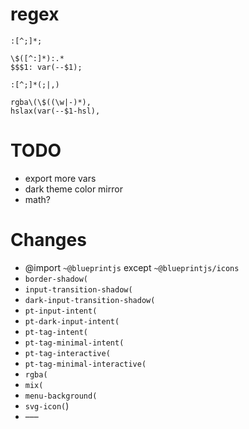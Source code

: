 # regex
```regex
:[^;]*;

\$([^:]*):.*
$$$1: var(--$1);

:[^;]*(;|,)

rgba\(\$((\w|-)*),
hslax(var(--$1-hsl),
```


# TODO
- export more vars
- dark theme color mirror
- math?

# Changes
- @import `~@blueprintjs` except `~@blueprintjs/icons`
- `border-shadow(`
- `input-transition-shadow(`
- `dark-input-transition-shadow(`
- `pt-input-intent(`
- `pt-dark-input-intent(`
- `pt-tag-intent(`
- `pt-tag-minimal-intent(`
- `pt-tag-interactive(`
- `pt-tag-minimal-interactive(`
- `rgba(`
- `mix(`
- `menu-background(`
- `svg-icon(`)
- –––
